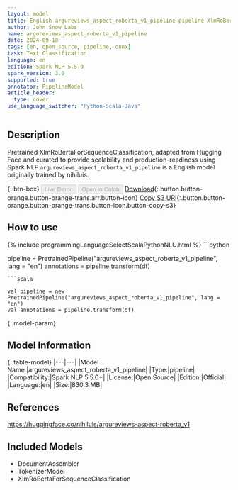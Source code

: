 ```yaml
---
layout: model
title: English argureviews_aspect_roberta_v1_pipeline pipeline XlmRoBertaForSequenceClassification from nihiluis
author: John Snow Labs
name: argureviews_aspect_roberta_v1_pipeline
date: 2024-09-18
tags: [en, open_source, pipeline, onnx]
task: Text Classification
language: en
edition: Spark NLP 5.5.0
spark_version: 3.0
supported: true
annotator: PipelineModel
article_header:
  type: cover
use_language_switcher: "Python-Scala-Java"
---
```


## Description

Pretrained XlmRoBertaForSequenceClassification, adapted from Hugging Face and curated to provide scalability and production-readiness using Spark NLP.`argureviews_aspect_roberta_v1_pipeline` is a English model originally trained by nihiluis.

{:.btn-box}
<button class="button button-orange" disabled>Live Demo</button>
<button class="button button-orange" disabled>Open in Colab</button>
[Download](https://s3.amazonaws.com/auxdata.johnsnowlabs.com/public/models/argureviews_aspect_roberta_v1_pipeline_en_5.5.0_3.0_1726659784942.zip){:.button.button-orange.button-orange-trans.arr.button-icon}
[Copy S3 URI](s3://auxdata.johnsnowlabs.com/public/models/argureviews_aspect_roberta_v1_pipeline_en_5.5.0_3.0_1726659784942.zip){:.button.button-orange.button-orange-trans.button-icon.button-copy-s3}

## How to use



<div class="tabs-box" markdown="1">
{% include programmingLanguageSelectScalaPythonNLU.html %}
```python

pipeline = PretrainedPipeline("argureviews_aspect_roberta_v1_pipeline", lang = "en")
annotations =  pipeline.transform(df)   

```
```scala

val pipeline = new PretrainedPipeline("argureviews_aspect_roberta_v1_pipeline", lang = "en")
val annotations = pipeline.transform(df)

```
</div>

{:.model-param}
## Model Information

{:.table-model}
|---|---|
|Model Name:|argureviews_aspect_roberta_v1_pipeline|
|Type:|pipeline|
|Compatibility:|Spark NLP 5.5.0+|
|License:|Open Source|
|Edition:|Official|
|Language:|en|
|Size:|830.3 MB|

## References

https://huggingface.co/nihiluis/argureviews-aspect-roberta_v1

## Included Models

- DocumentAssembler
- TokenizerModel
- XlmRoBertaForSequenceClassification